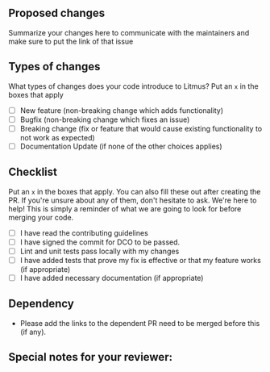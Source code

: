 <!--  Thanks for sending a pull request!  -->

## Proposed changes

Summarize your changes here to communicate with the maintainers and make sure to put the link of that issue

## Types of changes

What types of changes does your code introduce to Litmus? Put an `x` in the boxes that apply
- [ ] New feature (non-breaking change which adds functionality)
- [ ] Bugfix (non-breaking change which fixes an issue)
- [ ] Breaking change (fix or feature that would cause existing functionality to not work as expected)
- [ ] Documentation Update (if none of the other choices applies)

## Checklist

Put an `x` in the boxes that apply. You can also fill these out after creating the PR. If you're unsure about any of them, don't hesitate to ask. We're here to help! This is simply a reminder of what we are going to look for before merging your code.
- [ ] I have read the contributing guidelines
- [ ] I have signed the commit for DCO to be passed.
- [ ] Lint and unit tests pass locally with my changes
- [ ] I have added tests that prove my fix is effective or that my feature works (if appropriate)
- [ ] I have added necessary documentation (if appropriate)

## Dependency
- Please add the links to the dependent PR need to be merged before this (if any).

## Special notes for your reviewer:
